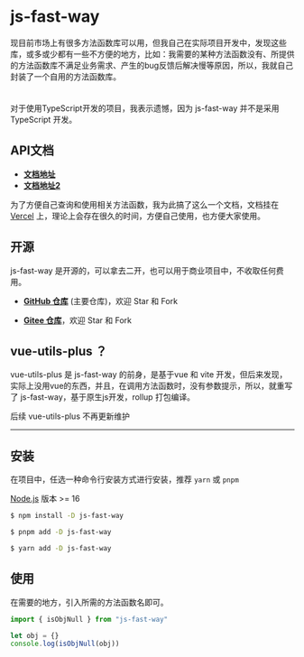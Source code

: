 # js-fast-way

现目前市场上有很多方法函数库可以用，但我自己在实际项目开发中，发现这些库，或多或少都有一些不方便的地方，比如：我需要的某种方法函数没有、所提供的方法函数库不满足业务需求、产生的bug反馈后解决慢等原因，所以，我就自己封装了一个自用的方法函数库。

<div class="tip custom-block" style="padding-top: 8px">

对于使用TypeScript开发的项目，我表示遗憾，因为 js-fast-way 并不是采用 TypeScript 开发。

</div>

## API文档

- **[文档地址](https://js-fast-way.vercel.app/)**
- **[文档地址2](https://jfw.izaizai.cn/)**

为了方便自己查询和使用相关方法函数，我为此搞了这么一个文档，文档挂在 [Vercel](https://vercel.com/) 上，理论上会存在很久的时间，方便自己使用，也方便大家使用。

## 开源

js-fast-way 是开源的，可以拿去二开，也可以用于商业项目中，不收取任何费用。

- **[GitHub 仓库](https://github.com/iZaiZaiA/js-fast-way)** (主要仓库)，欢迎 Star 和 Fork

- **[Gitee 仓库](https://gitee.com/izaizaiaa/js-fast-way)**，欢迎 Star 和 Fork

## vue-utils-plus ？

vue-utils-plus 是 js-fast-way 的前身，是基于vue 和 vite 开发，但后来发现，实际上没用vue的东西，并且，在调用方法函数时，没有参数提示，所以，就重写了 js-fast-way，基于原生js开发，rollup 打包编译。

后续 vue-utils-plus 不再更新维护

---

## 安装

在项目中，任选一种命令行安装方式进行安装，推荐 `yarn` 或 `pnpm`

[Node.js](https://nodejs.org/)  版本 >= 16


```sh [npm]
$ npm install -D js-fast-way
```

```sh [pnpm]
$ pnpm add -D js-fast-way
```

```sh [yarn]
$ yarn add -D js-fast-way
```

## 使用

在需要的地方，引入所需的方法函数名即可。

```javascript
import { isObjNull } from "js-fast-way"

let obj = {}
console.log(isObjNull(obj))
```

